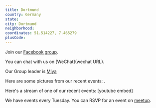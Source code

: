 ```yaml
---
title: Dortmund
country: Germany
state: 
city: Dortmund
neighborhood: 
coordinates: 51.514227, 7.465279
plusCode:
---
```

Join our [Facebook group](https://www.facebook.com/groups/freecodecamp.dortmund).

You can chat with us on [WeChat](wechat URL).

Our Group leader is [Miya](freecodecamp.org/miya)

Here are some pictures from our recent events:
![]().

Here's a stream of one of our recent events:
[youtube embed]

We have events every Tuesday. You can RSVP for an event on [meetup](meetupurl).
